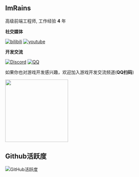 ## ImRains

高级前端工程师, 工作经验 **4** 年

**社交媒体**

[![bilibili](https://img.shields.io/badge/Bilibili-ImRains-yello)](https://space.bilibili.com/66079515)
[![youtube](https://img.shields.io/badge/YouTube-ImRains-red)](https://www.youtube.com/channel/UCAJ3MO6nyN6m0rcz4bY5Zmg)

**开发交流**

[![Discord](https://img.shields.io/badge/Discord-%E6%B8%B8%E6%88%8F%E5%BC%80%E5%8F%91%E4%BA%A4%E6%B5%81-purple)](https://discord.gg/8M8PSegv)
[![QQ](https://img.shields.io/badge/QQ%E7%BE%A4-ImRains-blue)](mqqwpa://im/chat?chat_type=wpa&uin=[915011282])

如果你也对游戏开发感兴趣，欢迎加入游戏开发交流频道(**QQ扫码**)

<div><img src="https://cdn.jsdelivr.net/gh/ImRains/imrains-img-cloud/docs/202401102125613.png" style="width:200px;" /></div>

## Github活跃度

![GitHub活跃度](https://github-readme-stats.vercel.app/api?username=ImRains&show_icons=true)
